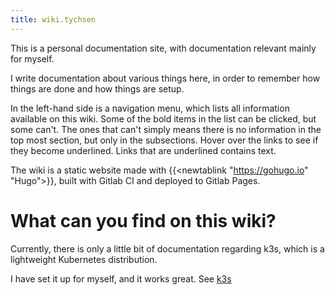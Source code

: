 ```yaml
---
title: wiki.tychsen
---
```


This is a personal documentation site, with documentation relevant mainly for myself.

I write documentation about various things here, in order to remember how things are done and how things are setup.

In the left-hand side is a navigation menu, which lists all information available on this wiki. Some of the bold items 
in the list can be clicked, but some can't. The ones that can't simply means there is no information in the top most
section, but only in the subsections. Hover over the links to see if they become underlined. Links that are underlined
contains text.

The wiki is a static website made with {{<newtablink "https://gohugo.io" "Hugo">}}, built with Gitlab CI and deployed 
to Gitlab Pages.

# What can you find on this wiki?

Currently, there is only a little bit of documentation regarding k3s, which is a lightweight Kubernetes distribution.

I have set it up for myself, and it works great. See [k3s](k3s)